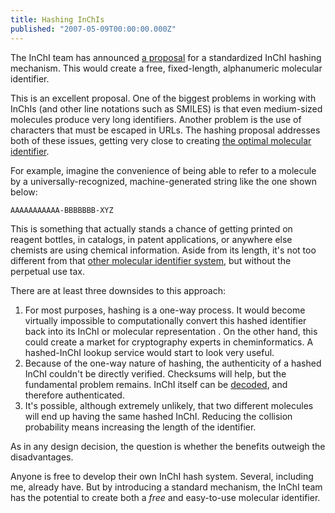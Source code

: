 ```yaml
---
title: Hashing InChIs
published: "2007-05-09T00:00:00.000Z"
---
```


The InChI team has announced [a proposal](http://chemdata.nist.gov/InChI/inchi-hash.pdf) for a standardized InChI hashing mechanism. This would create a free, fixed-length, alphanumeric molecular identifier.

This is an excellent proposal. One of the biggest problems in working with InChIs (and other line notations such as SMILES) is that even medium-sized molecules produce very long identifiers. Another problem is the use of characters that must be escaped in URLs. The hashing proposal addresses both of these issues, getting very close to creating [the optimal molecular identifier](http://depth-first.com/articles/2007/03/14/eleven-qualities-of-the-perfect-line-notation-for-the-web).

For example, imagine the convenience of being able to refer to a molecule by a universally-recognized, machine-generated string like the one shown below:

`AAAAAAAAAAA-BBBBBBB-XYZ`

This is something that actually stands a chance of getting printed on reagent bottles, in catalogs, in patent applications, or anywhere else chemists are using chemical information. Aside from its length, it's not too different from that [other molecular identifier system](http://www.cas.org/expertise/cascontent/registry/regsys.html), but without the perpetual use tax.

There are at least three downsides to this approach:

1.  For most purposes, hashing is a one-way process. It would become virtually impossible to computationally convert this hashed identifier back into its InChI or molecular representation . On the other hand, this could create a market for cryptography experts in cheminformatics. A hashed-InChI lookup service would start to look very useful.
2.  Because of the one-way nature of hashing, the authenticity of a hashed InChI couldn't be directly verified. Checksums will help, but the fundamental problem remains. InChI itself can be [decoded](http://depth-first.com/articles/2006/09/19/decoding-inchis-with-rino), and therefore authenticated.
3.  It's possible, although extremely unlikely, that two different molecules will end up having the same hashed InChI. Reducing the collision probability means increasing the length of the identifier.

As in any design decision, the question is whether the benefits outweigh the disadvantages.

Anyone is free to develop their own InChI hash system. Several, including me, already have. But by introducing a standard mechanism, the InChI team has the potential to create both a *free* and easy-to-use molecular identifier.
